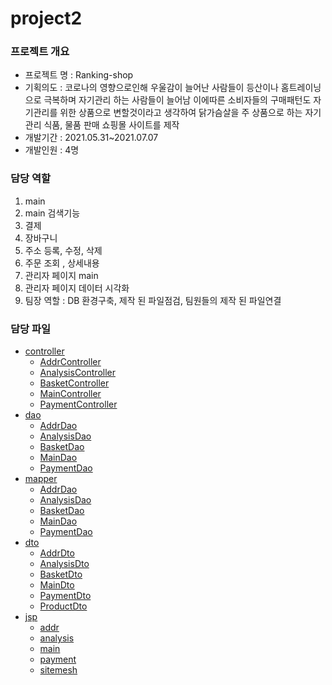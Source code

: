# project2

### 프로젝트 개요
* 프로젝트 명 : Ranking-shop
* 기획의도 : 코로나의 영향으로인해 우울감이 늘어난 사람들이 등산이나 홈트레이닝으로 극복하며 자기관리 하는 사람들이 늘어남 이에따른 소비자들의 구매패턴도 자기관리를 위한 상품으로 변할것이라고 생각하여 닭가슴살을 주 상품으로 하는 자기관리 식품, 물품 판매 쇼핑몰 사이트를 제작
* 개발기간 : 2021.05.31~2021.07.07 
* 개발인원 : 4명

### 담당 역할
1. main
2. main 검색기능
3. 결제
4. 장바구니
5. 주소 등록, 수정, 삭제
6. 주문 조회 , 상세내용
7. 관리자 페이지 main
8. 관리자 페이지 데이터 시각화
9. 팀장 역할 : DB 환경구축, 제작 된 파일점검, 팀원들의 제작 된 파일연결

### 담당 파일
* [controller](https://github.com/minseopshin/project2/tree/master/src/main/java/kr/co/project/controller)
  * [AddrController](https://github.com/minseopshin/project2/tree/master/src/main/java/kr/co/project/controller/AddrController.java)
  * [AnalysisController](https://github.com/minseopshin/project2/tree/master/src/main/java/kr/co/project/controller/AnalysisController.java)
  * [BasketController](https://github.com/minseopshin/project2/tree/master/src/main/java/kr/co/project/controller/BasketController.java)
  * [MainController](https://github.com/minseopshin/project2/tree/master/src/main/java/kr/co/project/controller/MainController.java)
  * [PaymentController](https://github.com/minseopshin/project2/tree/master/src/main/java/kr/co/project/controller/PaymentController.java)
* [dao](https://github.com/minseopshin/project2/tree/master/src/main/java/kr/co/project/dao)
  * [AddrDao](https://github.com/minseopshin/project2/tree/master/src/main/java/kr/co/project/dao/AddrDao.java)
  * [AnalysisDao](https://github.com/minseopshin/project2/tree/master/src/main/java/kr/co/project/dao/AnalysisDao.java)
  * [BasketDao](https://github.com/minseopshin/project2/tree/master/src/main/java/kr/co/project/dao/BasketDao.java)
  * [MainDao](https://github.com/minseopshin/project2/tree/master/src/main/java/kr/co/project/dao/MainDao.java)
  * [PaymentDao](https://github.com/minseopshin/project2/tree/master/src/main/java/kr/co/project/dao/PaymentDao.java)
* [mapper](https://github.com/minseopshin/project2/tree/master/src/main/java/kr/co/project/dao/mapper)
  * [AddrDao](https://github.com/minseopshin/project2/tree/master/src/main/java/kr/co/project/dao/mapper/AddrDao.xml)
  * [AnalysisDao](https://github.com/minseopshin/project2/tree/master/src/main/java/kr/co/project/dao/mapper/AnalysisDao.xml)
  * [BasketDao](https://github.com/minseopshin/project2/tree/master/src/main/java/kr/co/project/dao/mapper/BasketDao.xml)
  * [MainDao](https://github.com/minseopshin/project2/tree/master/src/main/java/kr/co/project/dao/mapper/MainDao.xml)
  * [PaymentDao](https://github.com/minseopshin/project2/tree/master/src/main/java/kr/co/project/dao/mapper/PaymentDao.xml)
* [dto](https://github.com/minseopshin/project2/tree/master/src/main/java/kr/co/project/dto)
  * [AddrDto](https://github.com/minseopshin/project2/tree/master/src/main/java/kr/co/project/dto/AddrDto.java)
  * [AnalysisDto](https://github.com/minseopshin/project2/tree/master/src/main/java/kr/co/project/dto/AnalysisDto.java)
  * [BasketDto](https://github.com/minseopshin/project2/tree/master/src/main/java/kr/co/project/dto/BasketDto.java)
  * [MainDto](https://github.com/minseopshin/project2/tree/master/src/main/java/kr/co/project/dto/MainDto.java)
  * [PaymentDto](https://github.com/minseopshin/project2/tree/master/src/main/java/kr/co/project/dto/PaymentDto.java)
  * [ProductDto](https://github.com/minseopshin/project2/tree/master/src/main/java/kr/co/project/dto/ProductDto.java)
* [jsp](https://github.com/minseopshin/project2/tree/master/src/main/webapp/WEB-INF/views)
  * [addr](https://github.com/minseopshin/project2/tree/master/src/main/webapp/WEB-INF/views/addr)
  * [analysis](https://github.com/minseopshin/project2/tree/master/src/main/webapp/WEB-INF/views/analysis)
  * [main](https://github.com/minseopshin/project2/tree/master/src/main/webapp/WEB-INF/views/main)
  * [payment](https://github.com/minseopshin/project2/tree/master/src/main/webapp/WEB-INF/views/payment)
  * [sitemesh](https://github.com/minseopshin/project2/tree/master/src/main/webapp/WEB-INF/views/sitemesh)
